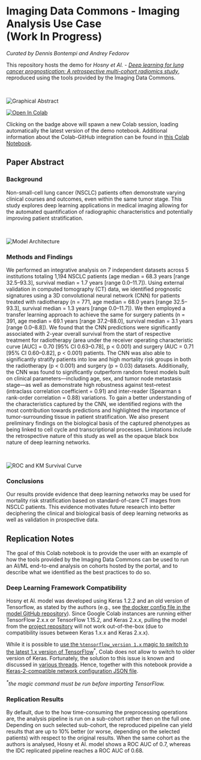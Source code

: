 # Imaging Data Commons - Imaging Analysis Use Case <br>(Work In Progress)

*Curated by Dennis Bontempi and Andrey Fedorov*

This repository hosts the demo for *Hosny et Al. - [Deep learning for lung cancer prognostication: A retrospective multi-cohort radiomics study](https://journals.plos.org/plosmedicine/article?id=10.1371/journal.pmed.1002711)*, reproduced using the tools provided by the Imaging Data Commons.

<br>

![Graphical Abstract](https://github.com/ImagingDataCommons/IDC-Examples/blob/master/notebooks/nsclc-radiomics/assets/overview.png)

[![Open In Colab](https://colab.research.google.com/assets/colab-badge.svg)](https://colab.research.google.com/github/ImagingDataCommons/IDC-Examples/blob/master/notebooks/nsclc-radiomics/nsclc_radiomics_demo.ipynb)

Clicking on the badge above will spawn a new Colab session, loading automatically the latest version of the demo notebook. Additional information about the Colab-GitHub integration can be found in [this Colab Notebook](https://colab.research.google.com/github/googlecolab/colabtools/blob/master/notebooks/colab-github-demo.ipynb#scrollTo=WzIRIt9d2huC).

## Paper Abstract

### Background

Non-small-cell lung cancer (NSCLC) patients often demonstrate varying clinical courses and outcomes, even within the same tumor stage. This study explores deep learning applications in medical imaging allowing for the automated quantification of radiographic characteristics and potentially improving patient stratification.

<br>

![Model Architecture](https://github.com/ImagingDataCommons/IDC-Examples/blob/master/notebooks/nsclc-radiomics/assets/model_architecture.png)

### Methods and Findings

We performed an integrative analysis on 7 independent datasets across 5 institutions totaling 1,194 NSCLC patients (age median = 68.3 years [range 32.5–93.3], survival median = 1.7 years [range 0.0–11.7]). Using external validation in computed tomography (CT) data, we identified prognostic signatures using a 3D convolutional neural network (CNN) for patients treated with radiotherapy (n = 771, age median = 68.0 years [range 32.5–93.3], survival median = 1.3 years [range 0.0–11.7]). We then employed a transfer learning approach to achieve the same for surgery patients (n = 391, age median = 69.1 years [range 37.2–88.0], survival median = 3.1 years [range 0.0–8.8]). We found that the CNN predictions were significantly associated with 2-year overall survival from the start of respective treatment for radiotherapy (area under the receiver operating characteristic curve [AUC] = 0.70 [95% CI 0.63–0.78], p < 0.001) and surgery (AUC = 0.71 [95% CI 0.60–0.82], p < 0.001) patients. The CNN was also able to significantly stratify patients into low and high mortality risk groups in both the radiotherapy (p < 0.001) and surgery (p = 0.03) datasets. Additionally, the CNN was found to significantly outperform random forest models built on clinical parameters—including age, sex, and tumor node metastasis stage—as well as demonstrate high robustness against test–retest (intraclass correlation coefficient = 0.91) and inter-reader (Spearman s rank-order correlation = 0.88) variations. To gain a better understanding of the characteristics captured by the CNN, we identified regions with the most contribution towards predictions and highlighted the importance of tumor-surrounding tissue in patient stratification. We also present preliminary findings on the biological basis of the captured phenotypes as being linked to cell cycle and transcriptional processes. Limitations include the retrospective nature of this study as well as the opaque black box nature of deep learning networks.

<br>

![ROC and KM Survival Curve](https://github.com/ImagingDataCommons/IDC-Examples/blob/master/notebooks/nsclc-radiomics/assets/roc_km.png)

### Conclusions 

Our results provide evidence that deep learning networks may be used for mortality risk stratification based on standard-of-care CT images from NSCLC patients. This evidence motivates future research into better deciphering the clinical and biological basis of deep learning networks as well as validation in prospective data.

## Replication Notes

The goal of this Colab notebook is to provide the user with an example of how the tools provided by the Imaging Data Commons can be used to run an AI/ML end-to-end analysis on cohorts hosted by the portal, and to describe what we identified as the best practices to do so.

### Deep Learning Framework Compatibility

Hosny et Al. model was developed using Keras 1.2.2 and an old version of Tensorflow, as stated by the authors (e.g., see [the docker config file in the model GitHub repository](https://github.com/modelhub-ai/deep-prognosis/blob/master/dockerfiles/keras:1.0.1)). Since Google Colab instances are running either TensorFlow 2.x.x or TensorFlow 1.15.2, and Keras 2.x.x, pulling the model from the [project repository](https://github.com/modelhub-ai/deep-prognosis) will not work out-of-the-box (due to compatibility issues between Keras 1.x.x and Keras 2.x.x). 

While it is possible to [use the `%tensorflow_version 1.x` magic to switch to the latest 1.x version of TensorFlow](https://colab.research.google.com/notebooks/tensorflow_version.ipynb)<sup>*</sup>, Colab does not allow to switch to older version of Keras. Fortunately, the solution to this issue is known and discussed in [various threads](https://github.com/keras-team/keras/issues/6382#issuecomment-530258501). Hence, together with this notebook provide a [Keras-2-compatible network configuration JSON file](https://github.com/ImagingDataCommons/IDC-Examples/blob/master/notebooks/nsclc-radiomics/demo/architecture.json).

<i><sup>*</sup>the magic command must be run before importing TensorFlow.</i>

### Replication Results

By default, due to the how time-consuming the preprocessing operations are, the analysis pipeline is run on a sub-cohort rather then on the full one. Depending on such selected sub-cohort, the reproduced pipeline can yield results that are up to 10% better (or worse, depending on the selected patients) with respect to the original results. When the same cohort as the authors is analysed, Hosny et Al. model shows a ROC AUC of 0.7, whereas the IDC replicated pipeline reaches a ROC AUC of 0.68.